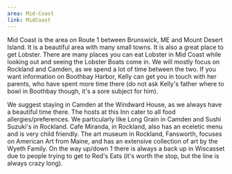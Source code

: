 ```yaml
---
area: Mid-Coast
link: MidCoast
---
```

Mid Coast is the area on Route 1 between Brunswick, ME and Mount Desert Island.  It is a beautiful area with many small towns.  It is also a great place to get Lobster.  There are many places you can eat Lobster in Mid Coast while looking out and seeing the Lobster Boats come in.  We will mostly focus on Rockland and Camden, as we spend a lot of time between the two.  If you want information on Boothbay Harbor, Kelly can get you in touch with her parents, who have spent more time there (do not ask Kelly's father where to bowl in Boothbay though, it's a sore subject for him). 

We suggest staying in Camden at the Windward House, as we always have a beautiful time there. The hosts at this Inn cater to all food allergies/preferences.  We particularly like Long Grain in Camden and Sushi Suzuki's in Rockland.  Cafe Miranda, in Rockland, also has an eceletic menu and is very child friendly.  The art museum in Rockland, Fansworth, focuses on American Art from Maine, and has an extensive collection of art by the Wyeth Family.  On the way up/down 1 there is always a back up in Wiscasset due to people trying to get to Red's Eats (it's worth the stop, but the line is always crazy long).
